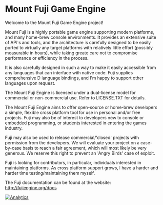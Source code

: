 Mount Fuji Game Engine
======================

Welcome to the Mount Fuji Game Engine project!

Mount Fuji is a highly portable game engine supporting modern platforms, and many home-brew console environments.
It provides an extensive suite of API's and tools, and the architecture is carefully designed to be easily ported to virtually any target platforms with relatively little effort (possibly measurable in hours), while taking greate care not to compromise performance or efficiency in the process.

It is also carefully designed in such a way to make it easily accessible from any languages that can interface with native code.
Fuji supplies comprehensive D language bindings, and I'm happy to support other languages upon request.

The Mount Fuji Engine is licensed under a dual-license model for commercial or non-commercial use. Refer to LICENSE.TXT for details.

The Mount Fuji Engine aims to offer open-source or home-brew developers a simple, flexible cross platform tool for use in personal and/or free projects. Fuji may also be of interest to developers new to console or embedded programming, or students interested in entering the games industry.

Fuji may also be used to release commercial/'closed' projects with permission from the developers. We will evaluate your project on a case-by-case basis to reach a fair agreement, which will most likely be very generous. We reserve this right to prevent an 'Angry Birds' case of exploit.

Fuji is looking for contributors, in particular, individuals interested in maintaining platforms. As cross platform support grows, I have a harder and harder time testing/maintaining them myself.

The Fuji documentation can be found at the website: http://fujiengine.org/docs

[![Analytics](https://ga-beacon.appspot.com/UA-22505306-3/fuji/readme)](https://github.com/igrigorik/ga-beacon)
